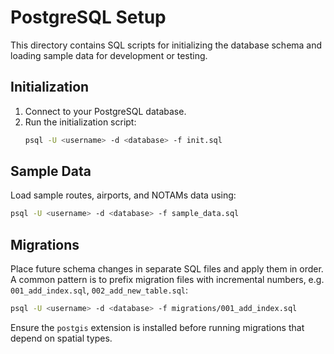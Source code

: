 # PostgreSQL Setup

This directory contains SQL scripts for initializing the database schema and loading sample data for development or testing.

## Initialization

1. Connect to your PostgreSQL database.
2. Run the initialization script:
   ```sh
   psql -U <username> -d <database> -f init.sql
   ```

## Sample Data

Load sample routes, airports, and NOTAMs data using:
```sh
psql -U <username> -d <database> -f sample_data.sql
```

## Migrations

Place future schema changes in separate SQL files and apply them in order. A common pattern is to prefix migration files with incremental numbers, e.g. `001_add_index.sql`, `002_add_new_table.sql`:
```sh
psql -U <username> -d <database> -f migrations/001_add_index.sql
```

Ensure the `postgis` extension is installed before running migrations that depend on spatial types.
